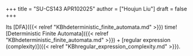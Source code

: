 +++
title = "SU-CS143 APR102025"
author = ["Houjun Liu"]
draft = false
+++

Its [DFA]({{< relref "KBhdeterministic_finite_automata.md" >}}) time! [Deterministic Finite Automata]({{< relref "KBhdeterministic_finite_automata.md" >}}) + [regular expression (complexity)]({{< relref "KBhregular_expression_complexity.md" >}}).
